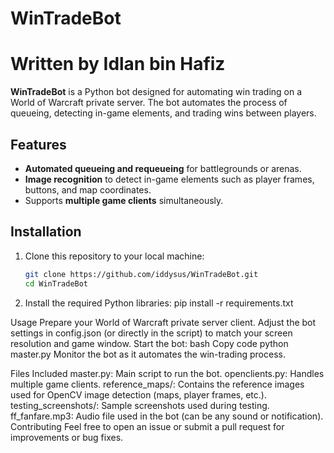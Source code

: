 # WinTradeBot
# Written by Idlan bin Hafiz
**WinTradeBot** is a Python bot designed for automating win trading on a World of Warcraft private server. The bot automates the process of queueing, detecting in-game elements, and trading wins between players.

## Features
- **Automated queueing and requeueing** for battlegrounds or arenas.
- **Image recognition** to detect in-game elements such as player frames, buttons, and map coordinates.
- Supports **multiple game clients** simultaneously.

## Installation
1. Clone this repository to your local machine:
   ```bash
   git clone https://github.com/iddysus/WinTradeBot.git
   cd WinTradeBot
2. Install the required Python libraries:
   pip install -r requirements.txt

Usage
Prepare your World of Warcraft private server client.
Adjust the bot settings in config.json (or directly in the script) to match your screen resolution and game window.
Start the bot:
bash
Copy code
python master.py
Monitor the bot as it automates the win-trading process.

Files Included
master.py: Main script to run the bot.
openclients.py: Handles multiple game clients.
reference_maps/: Contains the reference images used for OpenCV image detection (maps, player frames, etc.).
testing_screenshots/: Sample screenshots used during testing.
ff_fanfare.mp3: Audio file used in the bot (can be any sound or notification).
Contributing
Feel free to open an issue or submit a pull request for improvements or bug fixes.

